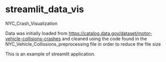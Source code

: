 # streamlit_data_vis
NYC_Crash_Visualization

Data was initially loaded from https://catalog.data.gov/dataset/motor-vehicle-collisions-crashes and cleaned using the code found in the NYC_Vehicle_Collissions_preprocessing file in order to reduce the file size

This is an example of streamlit application. 